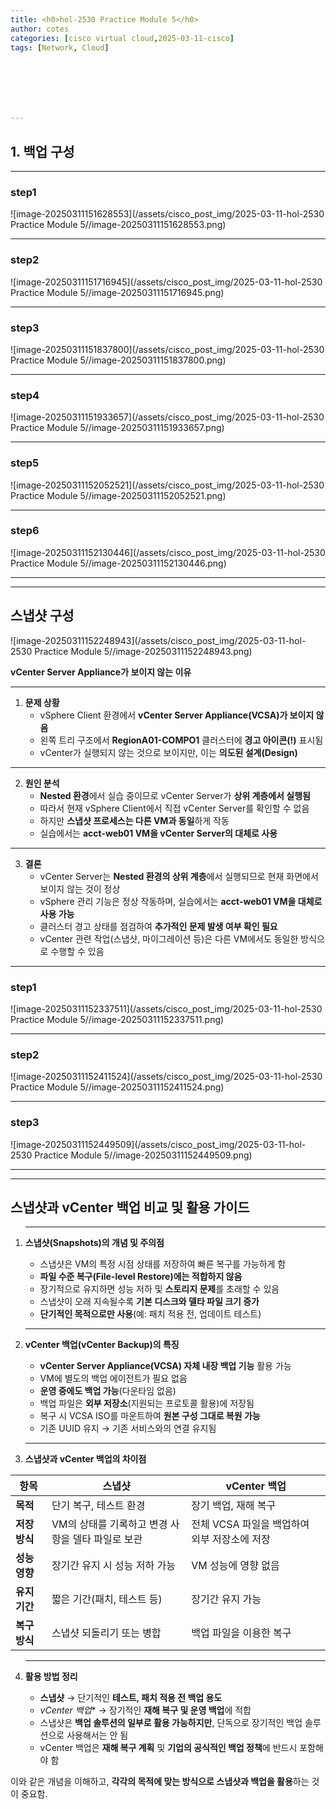 ```yaml
---
title: <h0>hol-2530 Practice Module 5</h0>
author: cotes   
categories: [cisco virtual cloud,2025-03-11-cisco]
tags: [Network, Cloud]







---
```




## 1. 백업 구성

------

### step1

![image-20250311151628553](/assets/cisco_post_img/2025-03-11-hol-2530 Practice Module 5//image-20250311151628553.png)

------

### step2

![image-20250311151716945](/assets/cisco_post_img/2025-03-11-hol-2530 Practice Module 5//image-20250311151716945.png)

------

### step3

![image-20250311151837800](/assets/cisco_post_img/2025-03-11-hol-2530 Practice Module 5//image-20250311151837800.png)

------

### step4

![image-20250311151933657](/assets/cisco_post_img/2025-03-11-hol-2530 Practice Module 5//image-20250311151933657.png)

------

### step5

![image-20250311152052521](/assets/cisco_post_img/2025-03-11-hol-2530 Practice Module 5//image-20250311152052521.png)

------

### step6

![image-20250311152130446](/assets/cisco_post_img/2025-03-11-hol-2530 Practice Module 5//image-20250311152130446.png)

------

------

## 스냅샷 구성



![image-20250311152248943](/assets/cisco_post_img/2025-03-11-hol-2530 Practice Module 5//image-20250311152248943.png)

**vCenter Server Appliance가 보이지 않는 이유**



------



1. **문제 상황**
   * vSphere Client 환경에서 **vCenter Server Appliance(VCSA)가 보이지 않음**
   * 왼쪽 트리 구조에서 **RegionA01-COMPO1** 클러스터에 **경고 아이콘(!)** 표시됨
   * vCenter가 실행되지 않는 것으로 보이지만, 이는 **의도된 설계(Design)**



------



2. **원인 분석**
   * **Nested 환경**에서 실습 중이므로 vCenter Server가 **상위 계층에서 실행됨**
   * 따라서 현재 vSphere Client에서 직접 vCenter Server를 확인할 수 없음
   * 하지만 **스냅샷 프로세스는 다른 VM과 동일**하게 작동
   * 실습에서는 **acct-web01 VM을 vCenter Server의 대체로 사용**

------

3. **결론**
   * vCenter Server는 **Nested 환경의 상위 계층**에서 실행되므로 현재 화면에서 보이지 않는 것이 정상
   * vSphere 관리 기능은 정상 작동하며, 실습에서는 **acct-web01 VM을 대체로 사용 가능**
   * 클러스터 경고 상태를 점검하여 **추가적인 문제 발생 여부 확인 필요**
   * vCenter 관련 작업(스냅샷, 마이그레이션 등)은 다른 VM에서도 동일한 방식으로 수행할 수 있음

------

### step1

![image-20250311152337511](/assets/cisco_post_img/2025-03-11-hol-2530 Practice Module 5//image-20250311152337511.png)

------

### step2

![image-20250311152411524](/assets/cisco_post_img/2025-03-11-hol-2530 Practice Module 5//image-20250311152411524.png)

------

### step3

![image-20250311152449509](/assets/cisco_post_img/2025-03-11-hol-2530 Practice Module 5//image-20250311152449509.png)

------

------

## **스냅샷과 vCenter 백업 비교 및 활용 가이드**



1. ------

   **스냅샷(Snapshots)의 개념 및 주의점**

   * 스냅샷은 VM의 특정 시점 상태를 저장하여 빠른 복구를 가능하게 함
   * **파일 수준 복구(File-level Restore)에는 적합하지 않음**
   * 장기적으로 유지하면 성능 저하 및 **스토리지 문제**를 초래할 수 있음
   * 스냅샷이 오래 지속될수록 **기본 디스크와 델타 파일 크기 증가**
   * **단기적인 목적으로만 사용**(예: 패치 적용 전, 업데이트 테스트)



2. ------

   **vCenter 백업(vCenter Backup)의 특징**

   * **vCenter Server Appliance(VCSA) 자체 내장 백업 기능** 활용 가능
   * VM에 별도의 백업 에이전트가 필요 없음
   * **운영 중에도 백업 가능**(다운타임 없음)
   * 백업 파일은 **외부 저장소**(지원되는 프로토콜 활용)에 저장됨
   * 복구 시 VCSA ISO를 마운트하여 **원본 구성 그대로 복원 가능**
   * 기존 UUID 유지 → 기존 서비스와의 연결 유지됨



3. ------

   **스냅샷과 vCenter 백업의 차이점**

| **항목**      | **스냅샷**                                        | **vCenter 백업**                             |
| ------------- | ------------------------------------------------- | -------------------------------------------- |
| **목적**      | 단기 복구, 테스트 환경                            | 장기 백업, 재해 복구                         |
| **저장 방식** | VM의 상태를 기록하고 변경 사항을 델타 파일로 보관 | 전체 VCSA 파일을 백업하여 외부 저장소에 저장 |
| **성능 영향** | 장기간 유지 시 성능 저하 가능                     | VM 성능에 영향 없음                          |
| **유지 기간** | 짧은 기간(패치, 테스트 등)                        | 장기간 유지 가능                             |
| **복구 방식** | 스냅샷 되돌리기 또는 병합                         | 백업 파일을 이용한 복구                      |

4. ------

   **활용 방법 정리**

   * **스냅샷** → 단기적인 **테스트, 패치 적용 전 백업 용도**
   * *vCenter 백업** → 장기적인 **재해 복구 및 운영 백업**에 적합
   * 스냅샷은 **백업 솔루션의 일부로 활용 가능하지만**, 단독으로 장기적인 백업 솔루션으로 사용해서는 안 됨
   * vCenter 백업은 **재해 복구 계획** 및 **기업의 공식적인 백업 정책**에 반드시 포함해야 함

이와 같은 개념을 이해하고, **각각의 목적에 맞는 방식으로 스냅샷과 백업을 활용**하는 것이 중요함.
